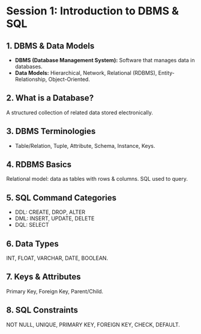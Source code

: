 # Session 1: Introduction to DBMS & SQL

## 1. DBMS & Data Models
- **DBMS (Database Management System):** Software that manages data in databases.
- **Data Models:** Hierarchical, Network, Relational (RDBMS), Entity-Relationship, Object-Oriented.

## 2. What is a Database?
A structured collection of related data stored electronically.

## 3. DBMS Terminologies
- Table/Relation, Tuple, Attribute, Schema, Instance, Keys.

## 4. RDBMS Basics
Relational model: data as tables with rows & columns. SQL used to query.

## 5. SQL Command Categories
- DDL: CREATE, DROP, ALTER
- DML: INSERT, UPDATE, DELETE
- DQL: SELECT

## 6. Data Types
INT, FLOAT, VARCHAR, DATE, BOOLEAN.

## 7. Keys & Attributes
Primary Key, Foreign Key, Parent/Child.

## 8. SQL Constraints
NOT NULL, UNIQUE, PRIMARY KEY, FOREIGN KEY, CHECK, DEFAULT.
